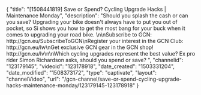 {
    "title": "[1508441819] Save or Spend? Cycling Upgrade Hacks | Maintenance Monday",
    "description": "Should you splash the cash or can you save? Upgrading your bike doesn't always have to put you out of pocket, so Si shows you how to get the most bang for your buck when it comes to upgrading your road bike. \n\nSubscribe to GCN: http:\/\/gcn.eu\/SubscribeToGCN\nRegister your interest in the GCN Club: http:\/\/gcn.eu\/lw\nGet exclusive GCN gear in the GCN shop! http:\/\/gcn.eu\/lv\n\nWhich cycling upgrades represent the best value? Ex pro rider Simon Richardson asks, should you spend or save? ",
    "channelid": "123179145",
    "videoid": "123178918",
    "date_created": "1503331204",
    "date_modified": "1508373172",
    "type": "captivate",
    "layout": "channelVideo",
    "url": "\/gcn-channel\/save-or-spend-cycling-upgrade-hacks-maintenance-monday\/123179145-123178918"
}